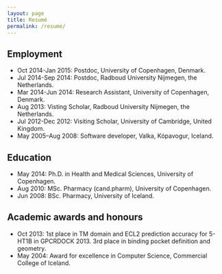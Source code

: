 ```yaml
---
layout: page
title: Resumé
permalink: /resume/
---
```


## Employment

* Oct 2014-Jan 2015: Postdoc, University of Copenhagen, Denmark.
* Jul 2014-Sep 2014: Postdoc, Radboud University Nijmegen, the Netherlands.
* Mar 2014-Jun 2014: Research Assistant, University of Copenhagen, Denmark.
* Aug 2013: Visting Scholar, Radboud University Nijmegen, the Netherlands.
* Jul 2012-Dec 2012: Visiting Scholar, University of Cambridge, United Kingdom.
* May 2005–Aug 2008: Software developer, Valka, Kópavogur, Iceland.

## Education

* May 2014: Ph.D. in Health and Medical Sciences, University of Copenhagen.
* Aug 2010: MSc. Pharmacy (cand.pharm), University of Copenhagen.
* Jun 2008: BSc. Pharmacy, University of Iceland.

## Academic awards and honours

* Oct 2013: 1st place in TM domain and ECL2 prediction accuracy for 5-HT1B in GPCRDOCK 2013. 3rd place in binding
pocket definition and geometry.
* May 2004: Award for excellence in Computer Science, Commercial College of Iceland.
